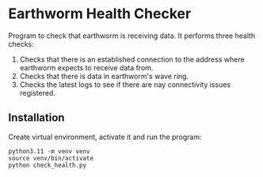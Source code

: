 # Earthworm Health Checker

Program to check that earthworm is receiving data. It performs three health
checks:

1. Checks that there is an established connection to the address where earthworm
expects to receive data from.
2. Checks that there is data in earthworm's wave ring.
3. Checks the latest logs to see if there are nay connectivity issues registered.

## Installation

Create virtual environment, activate it and run the program:

```shell
python3.11 -m venv venv
source venv/bin/activate
python check_health.py
```
